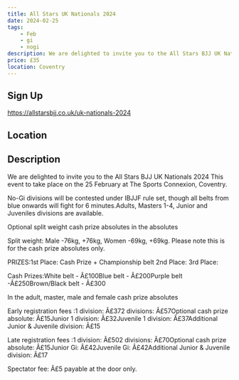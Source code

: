 ```yaml
---
title: All Stars UK Nationals 2024
date: 2024-02-25
tags:
    - Feb
    - gi 
    - nogi 
description: We are delighted to invite you to the All Stars BJJ UK Nationals 2024.
price: £35
location: Coventry
---
```

## Sign Up
https://allstarsbjj.co.uk/uk-nationals-2024

## Location


## Description
We are delighted to invite you to the All Stars BJJ UK Nationals 2024
This event to take place on the 25 February at The Sports Connexion, Coventry.

No-Gi divisions will be contested under IBJJF rule set, though all belts from blue onwards will fight for 6 minutes.Adults, Masters 1-4, Junior and Juveniles divisions are available.

Optional split weight cash prize absolutes in the absolutes

Split weight: Male -76kg, +76kg, Women -69kg, +69kg.
Please note this is for the cash prize absolutes only.

PRIZES:1st Place: Cash Prize + Championship belt 2nd Place: 3rd Place:

Cash Prizes:White belt - Â£100Blue belt - Â£200Purple belt -Â£250Brown/Black belt - Â£300

In the adult, master, male and female cash prize absolutes

Early registration fees :1 division: Â£372 divisions: Â£57Optional cash prize absolute: Â£15Junior 1 division: Â£32Juvenile 1 division: Â£37Additional Junior & Juvenile division: Â£15

Late registration fees :1 division: Â£502 divisions: Â£70Optional cash prize absolute: Â£15Junior Gi: Â£42Juvenile Gi: Â£42Additional Junior & Juvenile division: Â£17

Spectator fee: Â£5 payable at the door only.